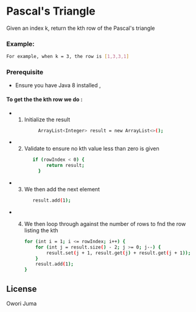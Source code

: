 # Pascal's Triangle
Given an index k, return the kth row of the Pascal's triangle

### Example:
```sh
For example, when k = 3, the row is [1,3,3,1]
```

### Prerequisite
* Ensure you have Java 8 installed ,


#### To get the the kth row we do : 
* 1. Initialize the result
        ```sh
             ArrayList<Integer> result = new ArrayList<>();
        ```
* 2. Validate to ensure no kth value less than zero is given
        ```sh
           if (rowIndex < 0) {
                return result;
             }
        ```
* 3. We then add the next element
     ```sh
        result.add(1);
     ```
* 4. We then loop through against the number of rows to fnd the row listing the kth
   
        ```sh
        for (int i = 1; i <= rowIndex; i++) {
            for (int j = result.size() - 2; j >= 0; j--) {
                result.set(j + 1, result.get(j) + result.get(j + 1));
            }
            result.add(1);
        }
        ```


License
----

Owori Juma





